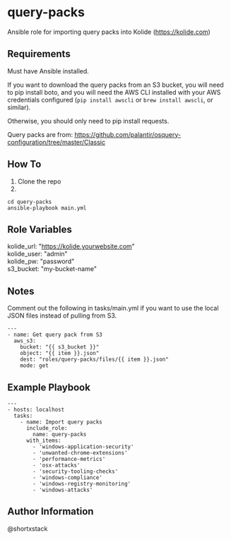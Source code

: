 query-packs
=========

Ansible role for importing query packs into Kolide (https://kolide.com)

Requirements
------------

Must have Ansible installed.

If you want to download the query packs from an S3 bucket, you will need to pip install boto, and you will need the AWS CLI installed with your AWS credentials configured (`pip install awscli` or `brew install awscli`, or similar).

Otherwise, you should only need to pip install requests.

Query packs are from: https://github.com/palantir/osquery-configuration/tree/master/Classic

How To
--------------

1. Clone the repo
2.
```
cd query-packs
ansible-playbook main.yml
```

Role Variables
--------------

kolide_url: "https://kolide.yourwebsite.com"   
kolide_user: "admin"  
kolide_pw: "password"  
s3_bucket: "my-bucket-name"

Notes
----------------

Comment out the following in tasks/main.yml if you want to use the local JSON files instead of pulling from S3.
```
---
- name: Get query pack from S3
  aws_s3:
    bucket: "{{ s3_bucket }}"
    object: "{{ item }}.json"
    dest: "roles/query-packs/files/{{ item }}.json"
    mode: get
```

Example Playbook
----------------
```
---
- hosts: localhost
  tasks:
    - name: Import query packs
      include_role:
        name: query-packs
      with_items:
        - 'windows-application-security'
        - 'unwanted-chrome-extensions'
        - 'performance-metrics'
        - 'osx-attacks'
        - 'security-tooling-checks'
        - 'windows-compliance'
        - 'windows-registry-monitoring'
        - 'windows-attacks'
```

Author Information
------------------

@shortxstack
